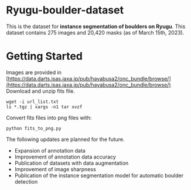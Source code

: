 # Ryugu-boulder-dataset
This is the dataset for **instance segmentation of boulders on Ryugu**.
This dataset contains 275 images and 20,420 masks (as of March 15th, 2023).

# Getting Started
Images are provided in [https://data.darts.isas.jaxa.jp/pub/hayabusa2/onc_bundle/browse/](https://data.darts.isas.jaxa.jp/pub/hayabusa2/onc_bundle/browse/)
Download and unzip fits file.

```
wget -i url_list.txt
ls *.tgz | xargs -n1 tar xvzf
```

Convert fits files into png files with:

```
python fits_to_png.py
```

The following updates are planned for the future.
* Expansion of annotation data
* Improvement of annotation data accuracy
* Publication of datasets with data augmentation
* Improvement of image sharpness
* Publication of the instance segmentation model for automatic boulder detection
